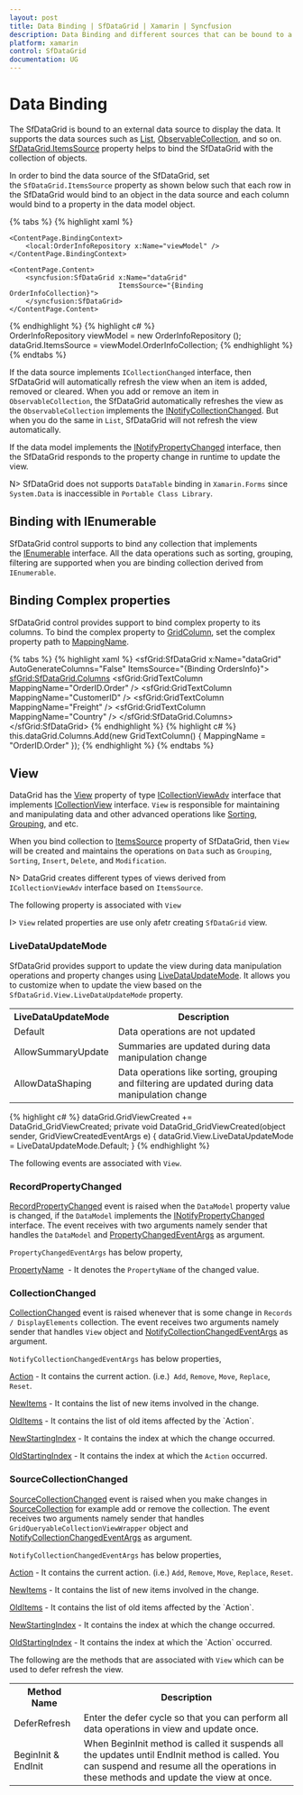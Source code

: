 ```yaml
---
layout: post
title: Data Binding | SfDataGrid | Xamarin | Syncfusion
description: Data Binding and different sources that can be bound to a SfDataGrid.
platform: xamarin
control: SfDataGrid
documentation: UG
---
```


# Data Binding

The SfDataGrid is bound to an external data source to display the data. It supports the data sources such as [List](https://msdn.microsoft.com/en-us/library/6sh2ey19(v=vs.110).aspx), [ObservableCollection](https://msdn.microsoft.com/en-us/library/ms668604(v=vs.110).aspx), and so on. [SfDataGrid.ItemsSource](http://help.syncfusion.com/cr/cref_files/xamarin/sfdatagrid/Syncfusion.SfDataGrid.XForms~Syncfusion.SfDataGrid.XForms.SfDataGrid~ItemsSource.html) property helps to bind the SfDataGrid with the collection of objects.

In order to bind the data source of the SfDataGrid, set the `SfDataGrid.ItemsSource` property as shown below such that each row in the SfDataGrid would bind to an object in the data source and each column would bind to a property in the data model object.

{% tabs %}
{% highlight xaml %}
<?xml version="1.0" encoding="utf-8" ?>
<ContentPage xmlns="http://xamarin.com/schemas/2014/forms"
             xmlns:x="http://schemas.microsoft.com/winfx/2009/xaml"
             xmlns:local="clr-namespace:DataGridDemo;assembly=DataGridDemo"
             xmlns:syncfusion="clr-namespace:Syncfusion.SfDataGrid.XForms;assembly=Syncfusion.SfDataGrid.XForms" 
             x:Class="DataGridDemo.Sample">

    <ContentPage.BindingContext>
        <local:OrderInfoRepository x:Name="viewModel" />
    </ContentPage.BindingContext>

    <ContentPage.Content>
        <syncfusion:SfDataGrid x:Name="dataGrid"
                               ItemsSource="{Binding OrderInfoCollection}">
        </syncfusion:SfDataGrid>
    </ContentPage.Content>
</ContentPage>
{% endhighlight %} 
{% highlight c# %}
OrderInfoRepository viewModel = new OrderInfoRepository ();
dataGrid.ItemsSource = viewModel.OrderInfoCollection; 
{% endhighlight %}
{% endtabs %}

If the data source implements `ICollectionChanged` interface, then SfDataGrid will automatically refresh the view when an item is added, removed or cleared. When you add or remove an item in `ObservableCollection`, the SfDataGrid automatically refreshes the view as the `ObservableCollection` implements the [INotifyCollectionChanged](https://msdn.microsoft.com/en-us/library/system.collections.specialized.inotifycollectionchanged(v=vs.110).aspx). But when you do the same in `List`, SfDataGrid will not refresh the view automatically.

If the data model implements the [INotifyPropertyChanged](https://msdn.microsoft.com/en-us/library/system.componentmodel.inotifypropertychanged(v=vs.110).aspx) interface, then the SfDataGrid responds to the property change in runtime to update the view.

N> SfDataGrid does not supports `DataTable` binding in `Xamarin.Forms` since `System.Data` is inaccessible in `Portable Class Library`.

## Binding with IEnumerable

SfDataGrid control supports to bind any collection that implements the [IEnumerable](https://msdn.microsoft.com/en-us/library/system.collections.ienumerable) interface. All the data operations such as sorting, grouping, filtering are supported when you are binding collection derived from `IEnumerable`.

## Binding Complex properties

SfDataGrid control provides support to bind complex property to its columns. To bind the complex property to [GridColumn](https://help.syncfusion.com/cr/cref_files/xamarin/sfdatagrid/Syncfusion.SfDataGrid.XForms~Syncfusion.SfDataGrid.XForms.GridColumn.html), set the complex property path to [MappingName](https://help.syncfusion.com/cr/cref_files/xamarin/sfdatagrid/Syncfusion.SfDataGrid.XForms~Syncfusion.SfDataGrid.XForms.GridColumn~MappingName.html).

{% tabs %}
{% highlight xaml %}
<sfGrid:SfDataGrid x:Name="dataGrid"
                   AutoGenerateColumns="False"
                   ItemsSource="{Binding OrdersInfo}">
    <sfGrid:SfDataGrid.Columns>
        <sfGrid:GridTextColumn MappingName="OrderID.Order" />
        <sfGrid:GridTextColumn MappingName="CustomerID" />
        <sfGrid:GridTextColumn MappingName="Freight" />
        <sfGrid:GridTextColumn MappingName="Country" />
    </sfGrid:SfDataGrid.Columns>
</sfGrid:SfDataGrid>
{% endhighlight %} 
{% highlight c# %}
this.dataGrid.Columns.Add(new GridTextColumn() { MappingName = "OrderID.Order" });
{% endhighlight %}
{% endtabs %}

## View

DataGrid has the [View](http://help.syncfusion.com/cr/cref_files/xamarin/sfdatagrid/Syncfusion.SfDataGrid.XForms~Syncfusion.SfDataGrid.XForms.SfDataGrid~View.html) property of type [ICollectionViewAdv](https://help.syncfusion.com/cr/cref_files/xamarin/data/Syncfusion.Data.Portable~Syncfusion.Data.CollectionViewAdv.html) interface that implements [ICollectionView](https://help.syncfusion.com/cr/cref_files/xamarin/data/Syncfusion.Data.Portable~Syncfusion.Data.ICollectionView.html) interface. `View` is responsible for maintaining and manipulating data and other advanced operations like [Sorting](https://help.syncfusion.com/xamarin/sfdatagrid/getting-started#sorting), [Grouping](https://help.syncfusion.com/xamarin/sfdatagrid/getting-started#grouping), and etc.

When you bind collection to [ItemsSource](http://help.syncfusion.com/cr/cref_files/xamarin/sfdatagrid/Syncfusion.SfDataGrid.XForms~Syncfusion.SfDataGrid.XForms.SfDataGrid~ItemsSource.html) property of SfDataGrid, then `View` will be created and maintains the operations on `Data` such as `Grouping`, `Sorting`, `Insert`, `Delete`, and `Modification`.

N> DataGrid creates different types of views derived from `ICollectionViewAdv` interface based on `ItemsSource`.

The following property is associated with `View`

I> `View` related properties are use only afetr creating `SfDataGrid` view.

### LiveDataUpdateMode

SfDataGrid provides support to update the view during data manipulation operations and property changes using [LiveDataUpdateMode](https://help.syncfusion.com/cr/cref_files/xamarin/data/Syncfusion.Data.Portable~Syncfusion.Data.CollectionViewAdv~LiveDataUpdateMode.html). It allows you to customize when to update the view based on the `SfDataGrid.View.LiveDataUpdateMode` property.

<table>
<tr>
<th>LiveDataUpdateMode</th>
<th>Description</th>
</tr>
<tr>
<td>Default</td>
<td>Data operations are not updated </td>
</tr>
<tr>
<td>AllowSummaryUpdate</td>
<td>Summaries are updated during data manipulation change</td>
</tr>
<tr>
<td>AllowDataShaping</td>
<td>Data operations like sorting, grouping and filtering are updated during data manipulation change</td>
</tr>
</table>

{% highlight c# %}
dataGrid.GridViewCreated += DataGrid_GridViewCreated;
private void DataGrid_GridViewCreated(object sender, GridViewCreatedEventArgs e)
{
    dataGrid.View.LiveDataUpdateMode = LiveDataUpdateMode.Default;
}
{% endhighlight %}

The following events are associated with `View`.

### RecordPropertyChanged

[RecordPropertyChanged](https://help.syncfusion.com/cr/cref_files/xamarin/data/Syncfusion.Data.Portable~Syncfusion.Data.ICollectionViewAdv~RecordPropertyChanged_EV.html) event is raised when the `DataModel` property value is changed, if the `DataModel` implements the [INotifyPropertyChanged](https://msdn.microsoft.com/en-us/library/system.componentmodel.inotifypropertychanged(v=vs.110).aspx) interface. The event receives with two arguments namely sender that handles the `DataModel` and [PropertyChangedEventArgs](http://msdn.microsoft.com/query/dev10.query?appId=Dev10IDEF1&l=EN-US&k=k(System.ComponentModel.PropertyChangedEventArgs)&rd=true) as argument.

`PropertyChangedEventArgs` has below property,

[PropertyName](https://msdn.microsoft.com/en-us/library/system.componentmodel.propertychangedeventargs.propertyname)  -  It denotes the `PropertyName` of the changed value.

### CollectionChanged

[CollectionChanged](https://help.syncfusion.com/cr/cref_files/xamarin/data/Syncfusion.Data.Portable~Syncfusion.Data.CollectionViewAdv~CollectionChanged_EV.html) event is raised whenever that is some change in `Records / DisplayElements` collection. The event receives two arguments namely sender that handles `View` object and [NotifyCollectionChangedEventArgs](http://msdn.microsoft.com/query/dev10.query?appId=Dev10IDEF1&l=EN-US&k=k(System.Collections.Specialized.NotifyCollectionChangedEventArgs)&rd=true) as argument.

`NotifyCollectionChangedEventArgs` has below properties,

[Action](https://msdn.microsoft.com/query/dev10.query?appId=Dev10IDEF1&l=EN-US&k=k(System.Collections.Specialized.NotifyCollectionChangedEventArgs.Action)&rd=true) - It contains the current action. (i.e.)` Add`, `Remove`, `Move`, `Replace`, `Reset`.

[NewItems](https://msdn.microsoft.com/query/dev10.query?appId=Dev10IDEF1&l=EN-US&k=k(System.Collections.Specialized.NotifyCollectionChangedEventArgs.NewItems)&rd=true) - It contains the list of new items involved in the change.

[OldItems](https://msdn.microsoft.com/query/dev10.query?appId=Dev10IDEF1&l=EN-US&k=k(System.Collections.Specialized.NotifyCollectionChangedEventArgs.OldItems)&rd=true) - It contains the list of old items affected by the `Action`.

[NewStartingIndex](https://msdn.microsoft.com/query/dev10.query?appId=Dev10IDEF1&l=EN-US&k=k(System.Collections.Specialized.NotifyCollectionChangedEventArgs.NewStartingIndex)&rd=true) - It contains the index at which the change occurred.

[OldStartingIndex](https://msdn.microsoft.com/query/dev10.query?appId=Dev10IDEF1&l=EN-US&k=k(System.Collections.Specialized.NotifyCollectionChangedEventArgs.OldStartingIndex)&rd=true) - It contains the index at which the `Action` occurred.

### SourceCollectionChanged

[SourceCollectionChanged](https://help.syncfusion.com/cr/cref_files/xamarin/data/Syncfusion.Data.Portable~Syncfusion.Data.ICollectionViewAdv~SourceCollectionChanged_EV.html) event is raised when you make changes in [SourceCollection](https://help.syncfusion.com/cr/cref_files/xamarin/data/Syncfusion.Data.Portable~Syncfusion.Data.ICollectionView~SourceCollection.html) for example add or remove the collection. The event receives two arguments namely sender that handles `GridQueryableCollectionViewWrapper` object and [NotifyCollectionChangedEventArgs](http://msdn.microsoft.com/query/dev10.query?appId=Dev10IDEF1&l=EN-US&k=k(System.Collections.Specialized.NotifyCollectionChangedEventArgs)&rd=true) as argument.

`NotifyCollectionChangedEventArgs` has below properties,

[Action](https://msdn.microsoft.com/query/dev10.query?appId=Dev10IDEF1&l=EN-US&k=k(System.Collections.Specialized.NotifyCollectionChangedEventArgs.Action)&rd=true) - It contains the current action. (i.e.) `Add`, `Remove`, `Move`, `Replace`, `Reset`.

[NewItems](http://msdn.microsoft.com/query/dev10.query?appId=Dev10IDEF1&l=EN-US&k=k(System.Collections.Specialized.NotifyCollectionChangedEventArgs.NewItems)&rd=true) - It contains the list of new items involved in the change.

[OldItems](http://msdn.microsoft.com/query/dev10.query?appId=Dev10IDEF1&l=EN-US&k=k(System.Collections.Specialized.NotifyCollectionChangedEventArgs.OldItems)&rd=true) - It contains the list of old items affected by the `Action`.

[NewStartingIndex](https://msdn.microsoft.com/query/dev10.query?appId=Dev10IDEF1&l=EN-US&k=k(System.Collections.Specialized.NotifyCollectionChangedEventArgs.NewStartingIndex)&rd=true) - It contains the index at which the change occurred.

[OldStartingIndex](https://msdn.microsoft.com/query/dev10.query?appId=Dev10IDEF1&l=EN-US&k=k(System.Collections.Specialized.NotifyCollectionChangedEventArgs.OldStartingIndex)&rd=true) - It contains the index at which the `Action` occurred.

The following are the methods that are associated with `View` which can be used to defer refresh the view.

<table>
<tr>
<th>
Method Name
</th>
<th>
Description
</th>
</tr>
<tr>
<td>
DeferRefresh
</td>
<td>
Enter the defer cycle so that you can perform all data operations in view and update once.
</td>
</tr>
<tr>
<td>
BeginInit & EndInit
</td>
<td>
When BeginInit method is called it suspends all the updates until EndInit method is called. You can suspend and resume all the operations in these methods and update the view at once.
</td>
</tr>
</table>